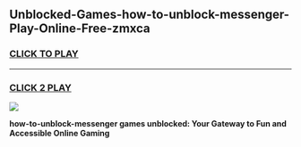 
## Unblocked-Games-how-to-unblock-messenger-Play-Online-Free-zmxca
<h3>
<a href="https://premium76.site?title=how-to-unblock-messenger&ref=26A">CLICK TO PLAY</a></h3>
<hr>

<h3>
<a href="https://premium76.site?title=how-to-unblock-messenger&ref=26A">CLICK 2 PLAY</a>
  
</h3>

<a href="https://premium76.site?title=how-to-unblock-messenger&ref=26A"><img src="https://clearcache.store/games.png"></a>


**how-to-unblock-messenger games unblocked: Your Gateway to Fun and Accessible Online Gaming**
